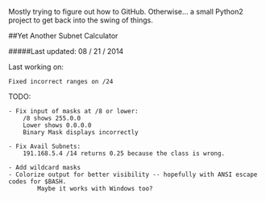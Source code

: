 Mostly trying to figure out how to GitHub.
Otherwise... a small Python2 project to get back into the swing of things.


##Yet Another Subnet Calculator


#####Last updated:   08 / 21 / 2014



  Last working on:

    Fixed incorrect ranges on /24

  TODO:
  
    - Fix input of masks at /8 or lower:
        /8 shows 255.0.0
        Lower shows 0.0.0.0
        Binary Mask displays incorrectly

    - Fix Avail Subnets:
        191.168.5.4 /14 returns 0.25 because the class is wrong.

    - Add wildcard masks
    - Colorize output for better visibility -- hopefully with ANSI escape codes for $BASH.
            Maybe it works with Windows too?
